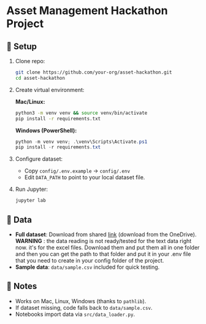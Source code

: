 # Asset Management Hackathon Project

## 🚀 Setup
1. Clone repo:
   ```bash
   git clone https://github.com/your-org/asset-hackathon.git
   cd asset-hackathon
   ```

2. Create virtual environment:

   **Mac/Linux:**
   ```bash
   python3 -m venv venv && source venv/bin/activate
   pip install -r requirements.txt
   ```

   **Windows (PowerShell):**
   ```powershell
   python -m venv venv; .\venv\Scripts\Activate.ps1
   pip install -r requirements.txt
   ```

3. Configure dataset:
   - Copy `config/.env.example` → `config/.env`
   - Edit `DATA_PATH` to point to your local dataset file.

4. Run Jupyter:
   ```bash
   jupyter lab
   ```

## 📂 Data

- **Full dataset**: Download from shared [link](https://can01.safelinks.protection.outlook.com/?url=https%3A%2F%2Fvascodesign.dmanalytics2.com%2Fclick%3Fu%3Dhttps%253A%252F%252Fmcgill-my.sharepoint.com%252F%253Af%253A%252Fg%252Fpersonal%252Fruslan_goyenko_mcgill_ca%252FEuYuJbIBNzZBiFvNg5xZOQwBvxr6nOK5bZ_ROh8xFvTitg%253Fe%253D5%25253a6UJ0Ad%2526at%253D9%26i%3D1%26d%3DeY0h62ukTvWcRaeJAxGuQw%26e%3Dkevin.zhang5%2540mail.mcgill.ca%26a%3DAZkYDCYBftyC1YmXv1Vu0A%26s%3DTRo6PsK8gaQ&data=05%7C02%7Ckevin.zhang5%40mail.mcgill.ca%7Cfde291c0d0d34f4b68f808ddec315898%7Ccd31967152e74a68afa9fcf8f89f09ea%7C0%7C0%7C638926419474047679%7CUnknown%7CTWFpbGZsb3d8eyJFbXB0eU1hcGkiOnRydWUsIlYiOiIwLjAuMDAwMCIsIlAiOiJXaW4zMiIsIkFOIjoiTWFpbCIsIldUIjoyfQ%3D%3D%7C40000%7C%7C%7C&sdata=ZuuURfTWBBpAg8WHLXNaKI0p3pBCBIj3SdZe6srY%2BtI%3D&reserved=0) (download from the OneDrive). 
**WARNING** : the data reading is not ready/tested for the text data right now. it's for the excel files. Download them and put them all in one folder and then you can get the path to that folder and put it in your .env file that you need to create in your config folder of the project.
- **Sample data**: `data/sample.csv` included for quick testing.

## 🤝 Notes

- Works on Mac, Linux, Windows (thanks to `pathlib`).
- If dataset missing, code falls back to `data/sample.csv`.
- Notebooks import data via `src/data_loader.py`.
